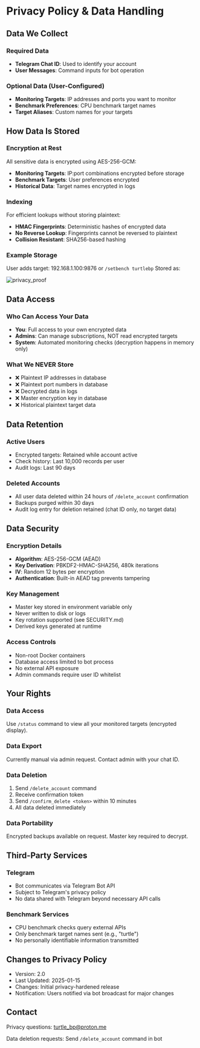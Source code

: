 # Privacy Policy & Data Handling

## Data We Collect

### Required Data
- **Telegram Chat ID**: Used to identify your account
- **User Messages**: Command inputs for bot operation

### Optional Data (User-Configured)
- **Monitoring Targets**: IP addresses and ports you want to monitor
- **Benchmark Preferences**: CPU benchmark target names
- **Target Aliases**: Custom names for your targets

## How Data Is Stored

### Encryption at Rest
All sensitive data is encrypted using AES-256-GCM:

- **Monitoring Targets**: IP:port combinations encrypted before storage
- **Benchmark Targets**: User preferences encrypted
- **Historical Data**: Target names encrypted in logs

### Indexing
For efficient lookups without storing plaintext:

- **HMAC Fingerprints**: Deterministic hashes of encrypted data
- **No Reverse Lookup**: Fingerprints cannot be reversed to plaintext
- **Collision Resistant**: SHA256-based hashing

### Example Storage

User adds target: 192.168.1.100:9876 or `/setbench turtlebp`
Stored as:

 ![privacy_proof](privacy.png)


## Data Access

### Who Can Access Your Data
- **You**: Full access to your own encrypted data
- **Admins**: Can manage subscriptions, NOT read encrypted targets
- **System**: Automated monitoring checks (decryption happens in memory only)

### What We NEVER Store
- ❌ Plaintext IP addresses in database
- ❌ Plaintext port numbers in database
- ❌ Decrypted data in logs
- ❌ Master encryption key in database
- ❌ Historical plaintext target data

## Data Retention

### Active Users
- Encrypted targets: Retained while account active
- Check history: Last 10,000 records per user
- Audit logs: Last 90 days

### Deleted Accounts
- All user data deleted within 24 hours of `/delete_account` confirmation
- Backups purged within 30 days
- Audit log entry for deletion retained (chat ID only, no target data)

## Data Security

### Encryption Details
- **Algorithm**: AES-256-GCM (AEAD)
- **Key Derivation**: PBKDF2-HMAC-SHA256, 480k iterations
- **IV**: Random 12 bytes per encryption
- **Authentication**: Built-in AEAD tag prevents tampering

### Key Management
- Master key stored in environment variable only
- Never written to disk or logs
- Key rotation supported (see SECURITY.md)
- Derived keys generated at runtime

### Access Controls
- Non-root Docker containers
- Database access limited to bot process
- No external API exposure
- Admin commands require user ID whitelist

## Your Rights

### Data Access
Use `/status` command to view all your monitored targets (encrypted display).

### Data Export
Currently manual via admin request. Contact admin with your chat ID.

### Data Deletion
1. Send `/delete_account` command
2. Receive confirmation token
3. Send `/confirm_delete <token>` within 10 minutes
4. All data deleted immediately

### Data Portability
Encrypted backups available on request. Master key required to decrypt.

## Third-Party Services

### Telegram
- Bot communicates via Telegram Bot API
- Subject to Telegram's privacy policy
- No data shared with Telegram beyond necessary API calls

### Benchmark Services
- CPU benchmark checks query external APIs
- Only benchmark target names sent (e.g., "turtle")
- No personally identifiable information transmitted

## Changes to Privacy Policy

- Version: 2.0
- Last Updated: 2025-01-15
- Changes: Initial privacy-hardened release
- Notification: Users notified via bot broadcast for major changes

## Contact

Privacy questions: turtle_bp@proton.me

Data deletion requests: Send `/delete_account` command in bot

